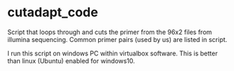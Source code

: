 # cutadapt_code
Script that loops through and cuts the primer from the 96x2 files from illumina sequencing. 
Common primer pairs (used by us) are listed in script.

I run this script on windows PC within virtualbox software. This is better than linux (Ubuntu) enabled for windows10.
